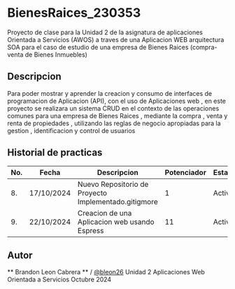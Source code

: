 # BienesRaices_230353
Proyecto de clase para la Unidad 2 de la asignatura de aplicaciones Orientada a Servicios (AWOS) a traves  de una Aplicacion WEB arquitectura SOA para el  caso de estudio  de una empresa de Bienes Raices (compra-venta de Bienes Inmuebles)

## Descripcion

Para poder mostrar y aprender la creacion y consumo de interfaces de programacion de Aplicacion (API), con el uso de Aplicaciones web , en este proyecto se realizara un sistema CRUD en el contexto de las operaciones comunes para una empresa de Bienes Raices , mediante la compra , venta y renta de propiedades , utilizando las reglas de negocio apropiadas para la gestion , identificacion y control de usuarios

## Historial de practicas 

|No.|Fecha |Descripcion|Potenciador|Estatus|
|--|--|--|--|--|
|8.|17/10/2024|Nuevo Repositorio de Proyecto Implementado.gitigmore|1|Activa|
|9.|22/10/2024|Creacion de una Aplicacion web usando Espress|11|Activa|

## Autor
** Brandon Leon Cabrera ** / [@bleon26](https://github.com/bleon26)
Unidad 2
Aplicaciones Web Orientada a Servicios
Octubre 2024
